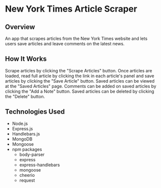 # New York Times Article Scraper

## Overview

An app that scrapes articles from the New York Times website and lets users save articles and leave comments on the latest news.

## How It Works

Scrape articles by clicking the "Scrape Articles" button.
Once articles are loaded, read full article by clicking the link in each article's panel and save articles by clicking the "Save Article" button.
Saved articles can be viewed at the "Saved Articles" page.
Comments can be added on saved articles by clicking the "Add a Note" button.
Saved articles can be deleted by clicking the "Delete" button.

## Technologies Used

- Node.js
- Express.js
- Handlebars.js
- MongoDB
- Mongoose
- npm packages
  - body-parser
  - express
  - express-handlebars
  - mongoose
  - cheerio
  - request
